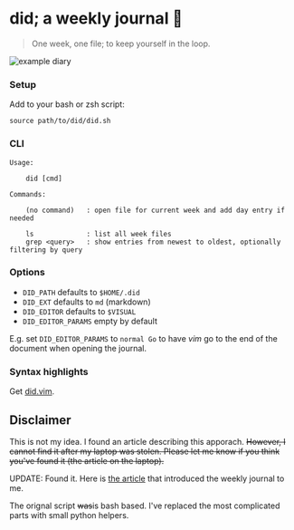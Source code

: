# did; a weekly journal :book:

> One week, one file; to keep yourself in the loop.

![example diary](https://user-images.githubusercontent.com/247048/66284798-db923580-e8f3-11e9-9010-589b849817db.png)

### Setup

Add to your bash or zsh script:

```
source path/to/did/did.sh
```

### CLI

```
Usage:

    did [cmd]

Commands:

    (no command)   : open file for current week and add day entry if needed

    ls             : list all week files
    grep <query>   : show entries from newest to oldest, optionally filtering by query
```

### Options

* `DID_PATH` defaults to `$HOME/.did`
* `DID_EXT` defaults to `md` (markdown)
* `DID_EDITOR` defaults to `$VISUAL`
* `DID_EDITOR_PARAMS` empty by default

E.g. set `DID_EDITOR_PARAMS` to `normal Go` to have *vim* go to the end of the
document when opening the journal.

### Syntax highlights

Get [did.vim](https://github.com/mblarsen/did.vim).

## Disclaimer

This is not my idea. I found an article describing this apporach. ~~However, I
cannot find it after my laptop was stolen. Please let me know if you think
you've found it (the article on the laptop).~~

UPDATE: Found it. Here is [the
article](https://marmelab.com/blog/2018/11/08/a-developers-diary.html) that
introduced the weekly journal to me.

The orignal script ~~was~~is bash based. I've replaced the most complicated
parts with small python helpers.
